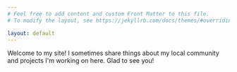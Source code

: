 ```yaml
---
# Feel free to add content and custom Front Matter to this file.
# To modify the layout, see https://jekyllrb.com/docs/themes/#overriding-theme-defaults

layout: default
---
```


Welcome to my site! I sometimes share things about my local community and projects I'm working on here. Glad to see you!
